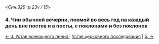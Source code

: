 
<*Син.329: p.23v / 15*>

### 4. Чин обычной вечерни, поемой во весь год на каждый день вне постов и в посты, с поклонами и без поклонов



[← 3. Устав всенощного пения ](003.md)
| [Устав церковного последования](README.md)
| [5. →](005.md)
